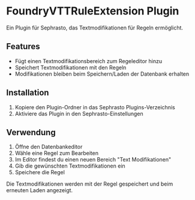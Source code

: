 # FoundryVTTRuleExtension Plugin

Ein Plugin für Sephrasto, das Textmodifikationen für Regeln ermöglicht.

## Features

- Fügt einen Textmodifikationsbereich zum Regeleditor hinzu
- Speichert Textmodifikationen mit den Regeln
- Modifikationen bleiben beim Speichern/Laden der Datenbank erhalten

## Installation

1. Kopiere den Plugin-Ordner in das Sephrasto Plugins-Verzeichnis
2. Aktiviere das Plugin in den Sephrasto-Einstellungen

## Verwendung

1. Öffne den Datenbankeditor
2. Wähle eine Regel zum Bearbeiten
3. Im Editor findest du einen neuen Bereich "Text Modifikationen"
4. Gib die gewünschten Textmodifikationen ein
5. Speichere die Regel

Die Textmodifikationen werden mit der Regel gespeichert und beim erneuten Laden angezeigt. 